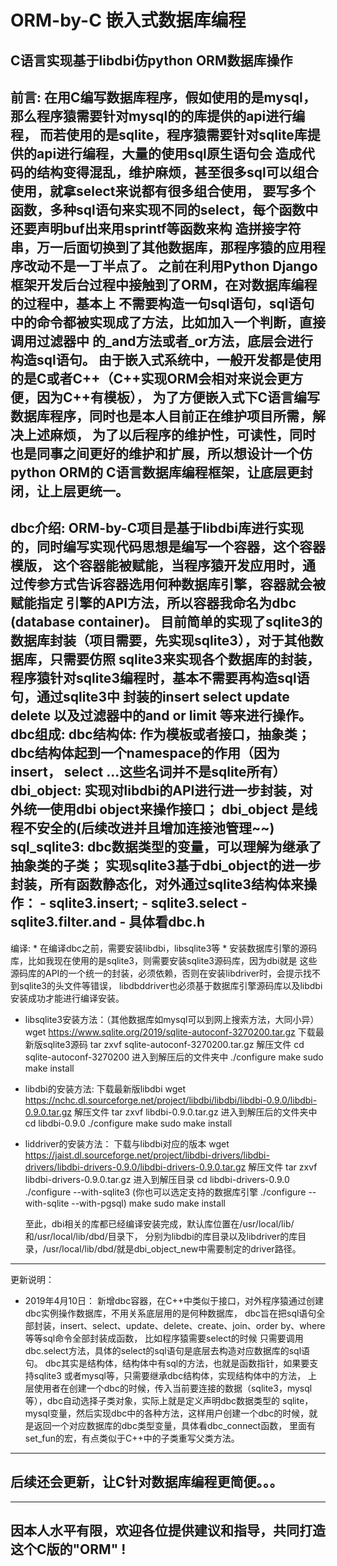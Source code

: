 # ORM-by-C 嵌入式数据库编程

C语言实现基于libdbi仿python ORM数据库操作
----------------------------------------------
前言: 
		在用C编写数据库程序，假如使用的是mysql，那么程序猿需要针对mysql的的库提供的api进行编程，
	而若使用的是sqlite，程序猿需要针对sqlite库提供的api进行编程，大量的使用sql原生语句会
	造成代码的结构变得混乱，维护麻烦，甚至很多sql可以组合使用，就拿select来说都有很多组合使用，
	要写多个函数，多种sql语句来实现不同的select，每个函数中还要声明buf出来用sprintf等函数来构
	造拼接字符串，万一后面切换到了其他数据库，那程序猿的应用程序改动不是一丁半点了。
		之前在利用Python Django框架开发后台过程中接触到了ORM，在对数据库编程的过程中，基本上
	不需要构造一句sql语句，sql语句中的命令都被实现成了方法，比如加入一个判断，直接调用过滤器中
	的_and方法或者_or方法，底层会进行构造sql语句。
		由于嵌入式系统中，一般开发都是使用的是C或者C++（C++实现ORM会相对来说会更方便，因为C++有模板），
	为了方便嵌入式下C语言编写数据库程序，同时也是本人目前正在维护项目所需，解决上述麻烦，
	为了以后程序的维护性，可读性，同时也是同事之间更好的维护和扩展，所以想设计一个仿python ORM的
	C语言数据库编程框架，让底层更封闭，让上层更统一。
----------------------------------------------
dbc介绍:
		ORM-by-C项目是基于libdbi库进行实现的，同时编写实现代码思想是编写一个容器，这个容器模版，
	这个容器能被赋能，当程序猿开发应用时，通过传参方式告诉容器选用何种数据库引擎，容器就会被赋能指定
	引擎的API方法，所以容器我命名为dbc (database container)。
		目前简单的实现了sqlite3的数据库封装（项目需要，先实现sqlite3），对于其他数据库，只需要仿照
	sqlite3来实现各个数据库的封装，程序猿针对sqlite3编程时，基本不需要再构造sql语句，通过sqlite3中
	封装的insert select update delete 以及过滤器中的and or limit 等来进行操作。
dbc组成:
	dbc结构体:
		作为模板或者接口，抽象类；
		dbc结构体起到一个namespace的作用（因为insert， select ...这些名词并不是sqlite所有）
	dbi_object:
		实现对libdbi的API进行进一步封装，对外统一使用dbi object来操作接口；
		dbi_object 是线程不安全的(后续改进并且增加连接池管理~~)
	sql_sqlite3:
		dbc数据类型的变量，可以理解为继承了抽象类的子类；
		实现sqlite3基于dbi_object的进一步封装，所有函数静态化，对外通过sqlite3结构体来操作：
			- sqlite3.insert;
			- sqlite3.select
			- sqlite3.filter.and
			- 具体看dbc.h
--------------------------------------------------
编译: * 在编译dbc之前，需要安装libdbi，libsqlite3等 *
		安装数据库引擎的源码库，比如我现在使用的是sqlite3，则需要安装sqlite3源码库，因为dbi就是
	这些源码库的API的一个统一的封装，必须依赖，否则在安装libdriver时，会提示找不到sqlite3的头文件等错误，
	libdbddriver也必须基于数据库引擎源码库以及libdbi安装成功才能进行编译安装。

* libsqlite3安装方法：（其他数据库如mysql可以到网上搜索方法，大同小异）
	wget https://www.sqlite.org/2019/sqlite-autoconf-3270200.tar.gz 下载最新版sqlite3源码
	tar zxvf sqlite-autoconf-3270200.tar.gz 解压文件
	cd sqlite-autoconf-3270200 进入到解压后的文件夹中
	./configure
	make
	sudo make install

* libdbi的安装方法:
	下载最新版libdbi
	wget https://nchc.dl.sourceforge.net/project/libdbi/libdbi/libdbi-0.9.0/libdbi-0.9.0.tar.gz
	解压文件
	tar zxvf libdbi-0.9.0.tar.gz
	进入到解压后的文件夹中
	cd libdbi-0.9.0
	./configure
	make
	sudo make install

* liddriver的安装方法：
	下载与libdbi对应的版本
	wget https://jaist.dl.sourceforge.net/project/libdbi-drivers/libdbi-drivers/libdbi-drivers-0.9.0/libdbi-drivers-0.9.0.tar.gz
	解压文件
	tar zxvf libdbi-drivers-0.9.0.tar.gz
	进入到解压目录
	cd libdbi-drivers-0.9.0
	./configure --with-sqlite3 (你也可以选定支持的数据库引擎 ./configure --with-sqlite --with-pgsql)
	make
	sudo make install

	至此，dbi相关的库都已经编译安装完成，默认库位置在/usr/local/lib/和/usr/local/lib/dbd/目录下，
	分别为libdbi的库目录以及libdriver的库目录，/usr/local/lib/dbd/就是dbi_object_new中需要制定的driver路径。
------------------------------------------------
更新说明：
* 2019年4月10日：
		新增dbc容器，在C++中类似于接口，对外程序猿通过创建dbc实例操作数据库，不用关系底层用的是何种数据库，
	dbc旨在把sql语句全部封装，insert、select、update、delete、create、join、order by、where等等sql命令全部封装成函数，
	比如程序猿需要select的时候 只需要调用dbc.select方法，具体的select的sql语句是底层去构造对应数据库的sql语句。
		dbc其实是结构体，结构体中有sql的方法，也就是函数指针，如果要支持sqlite3 或者mysql等，只需要继承dbc结构体，实现结构体中的方法，
	上层使用者在创建一个dbc的时候，传入当前要连接的数据（sqlite3，mysql等），dbc自动选择子类对象，实际上就是定义声明dbc数据类型的
	sqlite，mysql变量，然后实现dbc中的各种方法，这样用户创建一个dbc的时候，就是返回一个对应数据库的dbc类型变量，具体看dbc_connect函数，
	里面有set_fun的宏，有点类似于C++中的子类重写父类方法。
--------------------------------------------------
后续还会更新，让C针对数据库编程更简便。。。
--------------------------------------------------
--------------------------------------------------
因本人水平有限，欢迎各位提供建议和指导，共同打造这个C版的"ORM" !
--------------------------------------------------

